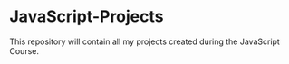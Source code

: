 # JavaScript-Projects

This repository will contain all my projects created during the JavaScript Course.
